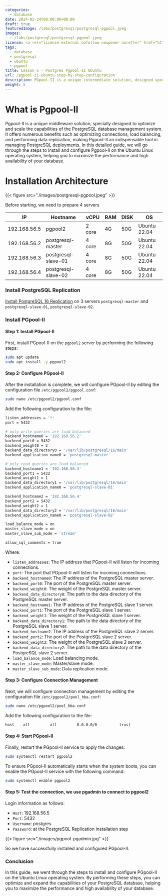 ```yaml
---
categories:
  - database
date: 2024-02-24T08:00:00+08:00
draft: true
featuredImage: /labs/postgresql/postgresql-pgpool.jpeg
images:
  - /labs/postgresql/postgresql-pgpool.jpeg
license: <a rel="license external nofollow noopener noreffer" href="https://creativecommons.org/licenses/by-nc/4.0/" target="_blank">CC BY-NC 4.0</a>
tags:
  - database
  - postgresql
  - ubuntu
  - pgpool
title: Lesson 5 - Postgres Pgpool-II Ubuntu
url: /pgpool-ii-ubuntu-step-by-step-configuration
description: PGpool-II is a unique intermediate solution, designed specifically to optimize and scale PostgreSQL database management system. It brings many benefits such as optimizing connections, load balancing, and data replication, making PGpool-II an indispensable tool in managing PostgreSQL deployments. In this detailed guide, we will go through the steps to install and configure PGpool-II on the Ubuntu Linux operating system, helping you maximize the performance and high availability of your database.
weight: 5
---
```


# What is Pgpool-II

Pgpool-II is a unique middleware solution, specially designed to optimize and scale the capabilities of the PostgreSQL database management system. It offers numerous benefits such as optimizing connections, load balancing, and performing data replication, making Pgpool-II an indispensable tool in managing PostgreSQL deployments. In this detailed guide, we will go through the steps to install and configure Pgpool-II on the Ubuntu Linux operating system, helping you to maximize the performance and high availability of your database.

# Installation Architecture

{{< figure src="./images/postgresql-pgpool.jpeg" >}}


Before starting, we need to prepare 4 servers

| IP           | Hostname             | vCPU   | RAM | DISK | OS           |
| ------------ | -------------------- | ------ | --- | ---- | ------------ |
| 192.168.56.5 | pgpool2              | 2 core | 4G  | 50G  | Ubuntu 22.04 |
| 192.168.56.2 | postgresql-master    | 4 core | 8G  | 50G  | Ubuntu 22.04 |
| 192.168.56.3 | postgresql-slave-01  | 4 core | 8G  | 50G  | Ubuntu 22.04 |
| 192.168.56.4 | postgresql-slave-02  | 4 core | 8G  | 50G  | Ubuntu 22.04 |

### Install PostgreSQL Replication 

[Install PostgreSQL 16 Replication](/thiet-lap-postgresql-replication-huong-chi-tiet-tung-buoc) on 3 servers `postgresql-master` and `postgresql-slave-01`, `postgresql-slave-02`.

### Install PGpool-II

#### Step 1: Install PGpool-II

First, install PGpool-II on the `pgpool2` server by performing the following steps:

```bash
sudo apt update
sudo apt install -y pgpool2
```

#### Step 2: Configure PGpool-II

After the installation is complete, we will configure PGpool-II by editing the configuration file `/etc/pgpool2/pgpool.conf`:

```bash
sudo nano /etc/pgpool2/pgpool.conf
```

Add the following configuration to the file:

```bash
listen_addresses = '*'
port = 5432 

# only write queries are load balanced
backend_hostname0 = '192.168.56.2' 
backend_port0 = 5432
backend_weight0 = 2  
backend_data_directory0 = '/var/lib/postgresql/16/main' 
backend_application_name0 = 'postgresql-master'

# only read queries are load balanced
backend_hostname1 = '192.168.56.3'
backend_port1 = 5432
backend_weight1 = 1
backend_data_directory1 = '/var/lib/postgresql/16/main' 
backend_application_name0 = 'postgresql-slave-01'

backend_hostname2 = '192.168.56.4'
backend_port2 = 5432
backend_weight2 = 1
backend_data_directory2 = '/var/lib/postgresql/16/main'
backend_application_name0 = 'postgresql-slave-02'

load_balance_mode = on
master_slave_mode = on 
master_slave_sub_mode = 'stream'

allow_sql_comments = true
```

Where: 

- `listen_addresses`: The IP address that PGpool-II will listen for incoming connections.
- `port`: The port that PGpool-II will listen for incoming connections.
- `backend_hostname0`: The IP address of the PostgreSQL master server.
- `backend_port0`: The port of the PostgreSQL master server.
- `backend_weight0`: The weight of the PostgreSQL master server.
- `backend_data_directory0`: The path to the data directory of the PostgreSQL master server.
- `backend_hostname1`: The IP address of the PostgreSQL slave 1 server.
- `backend_port1`: The port of the PostgreSQL slave 1 server.
- `backend_weight1`: The weight of the PostgreSQL slave 1 server.
- `backend_data_directory1`: The path to the data directory of the PostgreSQL slave 1 server.
- `backend_hostname2`: The IP address of the PostgreSQL slave 2 server.
- `backend_port2`: The port of the PostgreSQL slave 2 server.
- `backend_weight2`: The weight of the PostgreSQL slave 2 server.
- `backend_data_directory2`: The path to the data directory of the PostgreSQL slave 2 server.
- `load_balance_mode`: Load balancing mode.
- `master_slave_mode`: Master/slave mode.
- `master_slave_sub_mode`: Data replication mode.

#### Step 3: Configure Connection Management

Next, we will configure connection management by editing the configuration file `/etc/pgpool2/pool_hba.conf`:

```bash
sudo nano /etc/pgpool2/pool_hba.conf
```

Add the following configuration to the file:

```bash
host    all         all         0.0.0.0/0          trust
```

#### Step 4: Start PGpool-II

Finally, restart the PGpool-II service to apply the changes:

```bash
sudo systemctl restart pgpool2
```

To ensure PGpool-II automatically starts when the system boots, you can enable the PGpool-II service with the following command:

```bash
sudo systemctl enable pgpool2
```

#### Step 5: Test the connection, we use pgadmin to connect to pgpool2

Login information as follows:

- `Host`: 192.168.56.5
- `Port`: 5432
- `Username`: postgres
- `Password`: at the PostgreSQL Replication installation step

{{< figure src="./images/pgpool-pgadmin.jpg" >}}

So we have successfully installed and configured PGpool-II.

### Conclusion
In this guide, we went through the steps to install and configure PGpool-II on the Ubuntu Linux operating system. By performing these steps, you can optimize and expand the capabilities of your PostgreSQL database, helping you to maximize the performance and high availability of your database.
